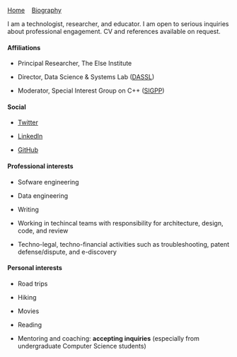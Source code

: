 [Home](/)&nbsp;&nbsp;&nbsp;&nbsp;[Biography](/biography)

I am a technologist, researcher, and educator. I am open to serious inquiries about professional engagement.
CV and references available on request. 

#### Affiliations

- Principal Researcher, The Else Institute

- Director, Data Science & Systems Lab ([DASSL](https://dassl.github.io/))

- Moderator, Special Interest Group on C++ ([SIGPP](https://sigcpp.github.io/))


#### Social

- [Twitter](https://twitter.com/smurthys)

- [LinkedIn](https://www.linkedin.com/in/seanmurthy/)

- [GitHub](https://github.com/smurthys)


#### Professional interests

- Sofware engineering

- Data engineering

- Writing

- Working in techincal teams with responsibility for architecture, design, code, and review

- Techno-legal, techno-financial activities such as troubleshooting, patent defense/dispute, and e-discovery


#### Personal interests

- Road trips

- Hiking

- Movies

- Reading

- Mentoring and coaching: **accepting inquiries** (especially from undergraduate Computer Science students)

